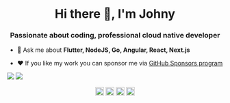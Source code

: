 <h1 align="center">Hi there 👋, I'm Johny</h1>
<h3 align="center">Passionate about coding, professional cloud native developer</h3>

- 💬 Ask me about **Flutter, NodeJS, Go, Angular, React, Next.js**

- ❤️ If you like my work you can sponsor me via <a href='https://github.com/sponsors/jvalentik'>GitHub Sponsors program</a>


<picture>
<source
  srcset="https://readme-stats-jvalentik.vercel.app/api?username=jvalentik&show_icons=true&count_private=true&include_all_commits=true&theme=nightowl"
  media="(prefers-color-scheme: dark)"
/>
<source
  srcset="https://readme-stats-jvalentik.vercel.app/api?username=jvalentik&show_icons=true&count_private=true&include_all_commits=true&theme=solarized-light"
  media="(prefers-color-scheme: light), (prefers-color-scheme: no-preference)"
/>
<img src="https://readme-stats-jvalentik.vercel.app/api?username=jvalentik&show_icons=true&count_private=true&include_all_commits=true&theme=solarized-light" />
</picture>


<picture>
<source
  srcset="https://readme-stats-jvalentik.vercel.app/api/top-langs?username=jvalentik&theme=nightowl"
  media="(prefers-color-scheme: dark)"
/>
<source
  srcset="https://readme-stats-jvalentik.vercel.app/api/top-langs?username=jvalentik&theme=solarized-light"
  media="(prefers-color-scheme: light), (prefers-color-scheme: no-preference)"
/>
<img src="https://readme-stats-jvalentik.vercel.app/api/top-langs?username=jvalentik&theme=solarized-light" />
</picture>


<p align="center">
<a href="https://dev.to/jvalentik" target="blank"><img align="center" src="https://cdn.jsdelivr.net/npm/simple-icons@3.0.1/icons/dev-dot-to.svg" alt="@jvalentik" height="20" width="20" /></a>
<a href="https://twitter.com/johnyvalentik" target="blank"><img align="center" src="https://cdn.jsdelivr.net/npm/simple-icons@3.0.1/icons/twitter.svg" alt="@johnyvalentik" height="20" width="20" /></a>
<a href="https://linkedin.com/in/janvalentik" target="blank"><img align="center" src="https://cdn.jsdelivr.net/npm/simple-icons@3.0.1/icons/linkedin.svg" alt="janvalentik" height="20" width="20" /></a>
<a href="https://medium.com/@johnyvalentik" target="blank"><img align="center" src="https://cdn.jsdelivr.net/npm/simple-icons@3.0.1/icons/medium.svg" alt="@johnyvalentik" height="20" width="20" /></a>
</p>
